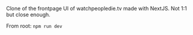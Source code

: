 Clone of the frontpage UI of watchpeopledie.tv made with NextJS. Not 1:1 but close enough.

From root: `npm run dev`